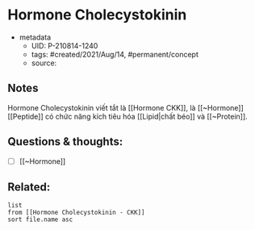 # Hormone Cholecystokinin

- metadata
	- UID: P-210814-1240
	- tags: #created/2021/Aug/14, #permanent/concept  
	- source: 

## Notes
Hormone Cholecystokinin viết tắt là [[Hormone CKK]], là [[~Hormone]] [[Peptide]] có chức năng kích tiêu hóa [[Lipid|chất béo]] và [[~Protein]].


## Questions & thoughts:
- [ ] [[~Hormone]]

## Related:
```dataview
list
from [[Hormone Cholecystokinin - CKK]]
sort file.name asc
```
